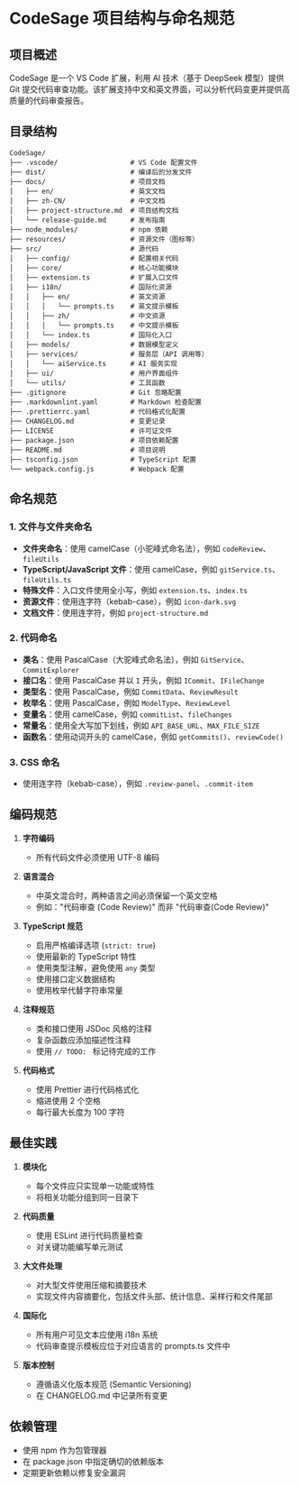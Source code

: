 # CodeSage 项目结构与命名规范

## 项目概述

CodeSage 是一个 VS Code 扩展，利用 AI 技术（基于 DeepSeek 模型）提供 Git 提交代码审查功能。该扩展支持中文和英文界面，可以分析代码变更并提供高质量的代码审查报告。

## 目录结构

```
CodeSage/
├── .vscode/                  # VS Code 配置文件
├── dist/                     # 编译后的分发文件
├── docs/                     # 项目文档
│   ├── en/                   # 英文文档
│   ├── zh-CN/                # 中文文档
│   ├── project-structure.md  # 项目结构文档
│   └── release-guide.md      # 发布指南
├── node_modules/             # npm 依赖
├── resources/                # 资源文件（图标等）
├── src/                      # 源代码
│   ├── config/               # 配置相关代码
│   ├── core/                 # 核心功能模块
│   ├── extension.ts          # 扩展入口文件
│   ├── i18n/                 # 国际化资源
│   │   ├── en/               # 英文资源
│   │   │   └── prompts.ts    # 英文提示模板
│   │   ├── zh/               # 中文资源
│   │   │   └── prompts.ts    # 中文提示模板
│   │   └── index.ts          # 国际化入口
│   ├── models/               # 数据模型定义
│   ├── services/             # 服务层（API 调用等）
│   │   └── aiService.ts      # AI 服务实现
│   ├── ui/                   # 用户界面组件
│   └── utils/                # 工具函数
├── .gitignore                # Git 忽略配置
├── .markdownlint.yaml        # Markdown 检查配置
├── .prettierrc.yaml          # 代码格式化配置
├── CHANGELOG.md              # 变更记录
├── LICENSE                   # 许可证文件
├── package.json              # 项目依赖配置
├── README.md                 # 项目说明
├── tsconfig.json             # TypeScript 配置
└── webpack.config.js         # Webpack 配置
```

## 命名规范

### 1. 文件与文件夹命名

- **文件夹命名**：使用 camelCase（小驼峰式命名法），例如 `codeReview`、`fileUtils`
- **TypeScript/JavaScript 文件**：使用 camelCase，例如 `gitService.ts`、`fileUtils.ts`
- **特殊文件**：入口文件使用全小写，例如 `extension.ts`、`index.ts`
- **资源文件**：使用连字符（kebab-case），例如 `icon-dark.svg`
- **文档文件**：使用连字符，例如 `project-structure.md`

### 2. 代码命名

- **类名**：使用 PascalCase（大驼峰式命名法），例如 `GitService`、`CommitExplorer`
- **接口名**：使用 PascalCase 并以 `I` 开头，例如 `ICommit`、`IFileChange`
- **类型名**：使用 PascalCase，例如 `CommitData`、`ReviewResult`
- **枚举名**：使用 PascalCase，例如 `ModelType`、`ReviewLevel`
- **变量名**：使用 camelCase，例如 `commitList`、`fileChanges`
- **常量名**：使用全大写加下划线，例如 `API_BASE_URL`、`MAX_FILE_SIZE`
- **函数名**：使用动词开头的 camelCase，例如 `getCommits()`、`reviewCode()`

### 3. CSS 命名

- 使用连字符（kebab-case），例如 `.review-panel`、`.commit-item`

## 编码规范

1. **字符编码**
   - 所有代码文件必须使用 UTF-8 编码

2. **语言混合**
   - 中英文混合时，两种语言之间必须保留一个英文空格
   - 例如："代码审查 (Code Review)" 而非 "代码审查(Code Review)"

3. **TypeScript 规范**
   - 启用严格编译选项 (`strict: true`)
   - 使用最新的 TypeScript 特性
   - 使用类型注解，避免使用 `any` 类型
   - 使用接口定义数据结构
   - 使用枚举代替字符串常量

4. **注释规范**
   - 类和接口使用 JSDoc 风格的注释
   - 复杂函数应添加描述性注释
   - 使用 `// TODO: ` 标记待完成的工作

5. **代码格式**
   - 使用 Prettier 进行代码格式化
   - 缩进使用 2 个空格
   - 每行最大长度为 100 字符

## 最佳实践

1. **模块化**
   - 每个文件应只实现单一功能或特性
   - 将相关功能分组到同一目录下

2. **代码质量**
   - 使用 ESLint 进行代码质量检查
   - 对关键功能编写单元测试

3. **大文件处理**
   - 对大型文件使用压缩和摘要技术
   - 实现文件内容摘要化，包括文件头部、统计信息、采样行和文件尾部

4. **国际化**
   - 所有用户可见文本应使用 i18n 系统
   - 代码审查提示模板应位于对应语言的 prompts.ts 文件中

5. **版本控制**
   - 遵循语义化版本规范 (Semantic Versioning)
   - 在 CHANGELOG.md 中记录所有变更

## 依赖管理

- 使用 npm 作为包管理器
- 在 package.json 中指定确切的依赖版本
- 定期更新依赖以修复安全漏洞
